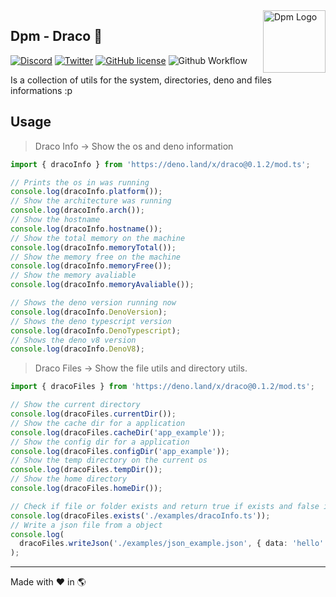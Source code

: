 <img src="https://avatars.githubusercontent.com/u/97813425" align="right" alt="Dpm Logo" width="100">

## Dpm - Draco :sauropod:

[![Discord](https://img.shields.io/discord/932381618851692565?label=Discord&logo=discord&logoColor=white)](https://discord.gg/Um27YPJKud)
[![Twitter](https://img.shields.io/twitter/follow/dpm_land?label=Dpm%20Land&style=social)](https://twitter.com/intent/follow?screen_name=dpm_land)
[![GitHub license](https://img.shields.io/github/license/dpmland/cli?label=License)](./LICENSE)
![Github Workflow](https://img.shields.io/github/workflow/status/dpmland/cli/CI)

Is a collection of utils for the system, directories, deno and files
informations :p

## Usage

> Draco Info -> Show the os and deno information

```ts
import { dracoInfo } from 'https://deno.land/x/draco@0.1.2/mod.ts';

// Prints the os in was running
console.log(dracoInfo.platform());
// Show the architecture was running
console.log(dracoInfo.arch());
// Show the hostname
console.log(dracoInfo.hostname());
// Show the total memory on the machine
console.log(dracoInfo.memoryTotal());
// Show the memory free on the machine
console.log(dracoInfo.memoryFree());
// Show the memory avaliable
console.log(dracoInfo.memoryAvaliable());

// Shows the deno version running now
console.log(dracoInfo.DenoVersion);
// Shows the deno typescript version
console.log(dracoInfo.DenoTypescript);
// Shows the deno v8 version
console.log(dracoInfo.DenoV8);
```

> Draco Files -> Show the file utils and directory utils.

```ts
import { dracoFiles } from 'https://deno.land/x/draco@0.1.2/mod.ts';

// Show the current directory
console.log(dracoFiles.currentDir());
// Show the cache dir for a application
console.log(dracoFiles.cacheDir('app_example'));
// Show the config dir for a application
console.log(dracoFiles.configDir('app_example'));
// Show the temp directory on the current os
console.log(dracoFiles.tempDir());
// Show the home directory
console.log(dracoFiles.homeDir());

// Check if file or folder exists and return true if exists and false if not
console.log(dracoFiles.exists('./examples/dracoInfo.ts'));
// Write a json file from a object
console.log(
  dracoFiles.writeJson('./examples/json_example.json', { data: 'hello' }),
);
```

---

Made with :heart: in :earth_americas:
